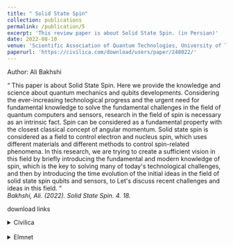 ```yaml
---
title: " Solid State Spin"
collection: publications
permalink: /publication/5
excerpt: 'This review paper is about Solid State Spin. (in Persian)'
date: 2022-08-10
venue: 'Scientific Association of Quantum Technologies, University of Tabriz'
paperurl: 'https://civilica.com/download/users/paper/248022/'
---
```

Author: Ali Bakhshi <br>
<article> <q>
This paper is about Solid State Spin. Here we provide the knowledge and science about quantum mechanics and qubits developments.
Considering the ever-increasing technological progress and the urgent need for fundamental knowledge to solve the fundamental challenges in the field of quantum
computers and sensors, research in the field of spin is necessary as an intrinsic fact. Spin can be considered as a fundamental property with the closest 
classical concept of angular momentum. Solid state spin is considered as a field to control electron and nucleus spin, which uses different materials and 
different methods to control spin-related phenomena. In this research, we are trying to create a sufficient vision in this field by briefly introducing the 
fundamental and modern knowledge of spin, which is the key to solving many of today's technological challenges, and then by introducing the time evolution of 
the initial ideas in the field of solid state spin qubits and sensors, to Let's discuss recent challenges and ideas in this field.
</q></article>
<cite>Bakhshi, Ali. (2022). Solid State Spin. 4. 18. </cite>

download links
<details>
<summary>Civilica</summary>
  <a href="https://civilica.com/download/users/paper/248022/">Bakhshi, Ali. (2022). Solid State Spin. 4. 18.</a>
</details><br>
<details>
<summary>Elmnet</summary>
  <a href="https://elmnet.ir/article/410162495-81186/%D8%A7%D8%B3%D9%BE%DB%8C%D9%86-%D8%AD%D8%A7%D9%84%D8%AA-%D8%AC%D8%A7%D9%85%D8%AF">Bakhshi, Ali. (2022). Solid State Spin. 4. 18.</a>
</details>


